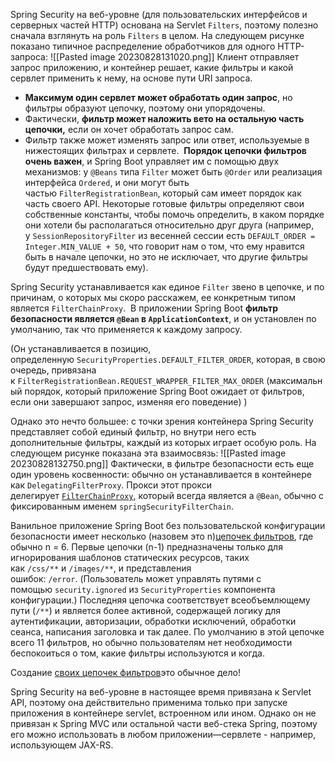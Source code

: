 Spring Security на веб-уровне (для пользовательских интерфейсов и серверных частей HTTP) основана на Servlet `Filters`, поэтому полезно сначала взглянуть на роль `Filters` в целом. На следующем рисунке показано типичное распределение обработчиков для одного HTTP-запроса:
![[Pasted image 20230828131020.png]]
Клиент отправляет запрос приложению, и контейнер решает, какие фильтры и какой сервлет применить к нему, на основе пути URI запроса. 
- **Максимум один сервлет может обработать один запрос**, но фильтры образуют цепочку, поэтому они упорядочены. 
- Фактически, **фильтр может наложить вето на остальную часть цепочки,** если он хочет обработать запрос сам. 
- Фильтр также может изменять запрос или ответ, используемые в нижестоящих фильтрах и сервлете. 
**Порядок цепочки фильтров очень важен**, и Spring Boot управляет им с помощью двух механизмов: у `@Beans` типа `Filter` может быть `@Order` или реализация интерфейса `Ordered`, и они могут быть частью `FilterRegistrationBean`, который сам имеет порядок как часть своего API. Некоторые готовые фильтры определяют свои собственные константы, чтобы помочь определить, в каком порядке они хотели бы располагаться относительно друг друга (например, у `SessionRepositoryFilter` из весенней сессии есть `DEFAULT_ORDER = Integer.MIN_VALUE + 50`, что говорит нам о том, что ему нравится быть в начале цепочки, но это не исключает, что другие фильтры будут предшествовать ему).

Spring Security устанавливается как единое `Filter` звено в цепочке, и по причинам, о которых мы скоро расскажем, ее конкретным типом является `FilterChainProxy`. 
В приложении Spring Boot **фильтр безопасности является `@Bean` в `ApplicationContext`**, и он установлен по умолчанию, так что применяется к каждому запросу. 

(Он устанавливается в позицию, определенную `SecurityProperties.DEFAULT_FILTER_ORDER`, которая, в свою очередь, привязана к `FilterRegistrationBean.REQUEST_WRAPPER_FILTER_MAX_ORDER` (максимальный порядок, который приложение Spring Boot ожидает от фильтров, если они завершают запрос, изменяя его поведение) )

Однако это нечто большее: с точки зрения контейнера Spring Security представляет собой единый фильтр, но внутри него есть дополнительные фильтры, каждый из которых играет особую роль. На следующем рисунке показана эта взаимосвязь:
![[Pasted image 20230828132750.png]]
Фактически, в фильтре безопасности есть еще один уровень косвенности: обычно он устанавливается в контейнере как `DelegatingFilterProxy`. Прокси этот прокси делегирует [`FilterChainProxy`](obsidian://open?vault=Java&file=Java%2FSpring%2F%D0%90%D0%BD%D0%BD%D0%BE%D1%82%D0%B0%D1%86%D0%B8%D0%B8%2FSecurity%20(SS)%2FFilterChainProxy), который всегда является a `@Bean`, обычно с фиксированным именем `springSecurityFilterChain`.

Ванильное приложение Spring Boot без пользовательской конфигурации безопасности имеет несколько (назовем это n)[цепочек фильтров](obsidian://open?vault=Java&file=Java%2FSpring%2F%D0%90%D0%BD%D0%BD%D0%BE%D1%82%D0%B0%D1%86%D0%B8%D0%B8%2FSecurity%20(SS)%2F%D0%A1%D0%BE%D0%B7%D0%B4%D0%B0%D0%BD%D0%B8%D0%B5%20%D0%B8%20%D0%BD%D0%B0%D1%81%D1%82%D1%80%D0%BE%D0%B9%D0%BA%D0%B0%20%D1%86%D0%B5%D0%BF%D0%BE%D1%87%D0%B5%D0%BA%20%D1%84%D0%B8%D0%BB%D1%8C%D1%82%D1%80%D0%BE%D0%B2), где обычно n = 6. Первые цепочки (n-1) предназначены только для игнорирования шаблонов статических ресурсов, таких как `/css/**` и `/images/**`, и представления ошибок: `/error`. (Пользователь может управлять путями с помощью `security.ignored` из `SecurityProperties` компонента конфигурации.) Последняя цепочка соответствует всеобъемлющему пути (`/**`) и является более активной, содержащей логику для аутентификации, авторизации, обработки исключений, обработки сеанса, написания заголовка и так далее. По умолчанию в этой цепочке всего 11 фильтров, но обычно пользователям нет необходимости беспокоиться о том, какие фильтры используются и когда.

Создание [своих цепочек фильтров](obsidian://open?vault=Java&file=Java%2FSpring%2F%D0%90%D0%BD%D0%BD%D0%BE%D1%82%D0%B0%D1%86%D0%B8%D0%B8%2FSecurity%20(SS)%2F%D0%A1%D0%BE%D0%B7%D0%B4%D0%B0%D0%BD%D0%B8%D0%B5%20%D0%B8%20%D0%BD%D0%B0%D1%81%D1%82%D1%80%D0%BE%D0%B9%D0%BA%D0%B0%20%D1%86%D0%B5%D0%BF%D0%BE%D1%87%D0%B5%D0%BA%20%D1%84%D0%B8%D0%BB%D1%8C%D1%82%D1%80%D0%BE%D0%B2)это обычное дело!

Spring Security на веб-уровне в настоящее время привязана к Servlet API, поэтому она действительно применима только при запуске приложения в контейнере servlet, встроенном или ином. Однако он не привязан к Spring MVC или остальной части веб-стека Spring, поэтому его можно использовать в любом приложении—сервлете - например, использующем JAX-RS.